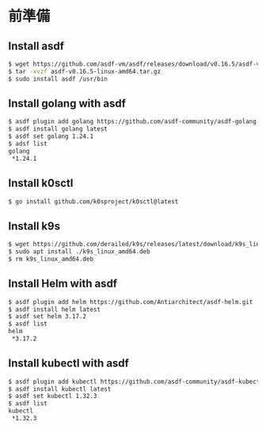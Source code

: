 # 前準備

## Install asdf

```sh
$ wget https://github.com/asdf-vm/asdf/releases/download/v0.16.5/asdf-v0.16.5-linux-amd64.tar.gz
$ tar -xvzf asdf-v0.16.5-linux-amd64.tar.gz
$ sudo install asdf /usr/bin
```

## Install golang with asdf

```sh
$ asdf plugin add golang https://github.com/asdf-community/asdf-golang.git
$ asdf install golang latest
$ asdf set golang 1.24.1
$ adsf list
golang
 *1.24.1
```

## Install k0sctl 

```sh
$ go install github.com/k0sproject/k0sctl@latest
```

## Install k9s

```sh
$ wget https://github.com/derailed/k9s/releases/latest/download/k9s_linux_amd64.deb
$ sudo apt install ./k9s_linux_amd64.deb
$ rm k9s_linux_amd64.deb
```

## Install Helm with asdf

```sh
$ asdf plugin add helm https://github.com/Antiarchitect/asdf-helm.git
$ asdf install helm latest
$ asdf set helm 3.17.2
$ asdf list
helm
 *3.17.2
```

## Install kubectl with asdf

```sh
$ asdf plugin add kubectl https://github.com/asdf-community/asdf-kubectl.git
$ asdf install kubectl latest
$ asdf set kubectl 1.32.3
$ asdf list
kubectl
 *1.32.3
```
